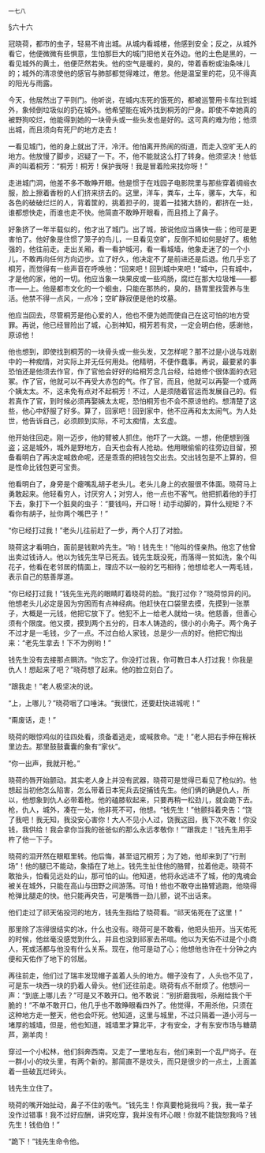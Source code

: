     一七八 

   §六十六

   冠晓荷，都市的虫子，轻易不肯出城。从城内看城楼，他感到安全；反之，从城外看它，他便微微有些惧意，生怕那巨大的城门把他关在外边。他的土色是黑的，一看见城外的黄土，他便茫然若失。他的空气是暖的，臭的，带着香粉或油条味儿的；城外的清凉使他的感官与肺部都觉得难过，倦怠。他是温室里的花，见不得真的阳光与雨露。

   今天，他居然出了平则门。他听说，在城内冻死的饿死的，都被巡警用卡车拉到城外，象倾倒垃圾似的扔在城外。他希望能在城外找到桐芳的尸身。即使不幸她真的被野狗咬烂，他能得到她的一块骨头或一些头发也是好的。这可真的难为他；他须出城，而且须向有死尸的地方走去！

   一看见城门，他的身上就出了汗，冷汗。他怕离开热闹的街道，而走入空旷无人的地方。他放慢了脚步，迟疑了一下。不，他不能就这么打了转身。他须坚决！他低声的叫着桐芳：“桐芳！桐芳！保护我呀！我是冒着险来找你呀！”

   走进城门洞，他差不多不敢睁开眼。他是惯于在戏园子电影院里与那些穿着绸缎衣服，脸上擦着香粉的人们挤来挤去的。这里，洋车，粪车，土车，骡车，大车，和各色的破破烂烂的人，背着筐的，挑着担子的，提着一挂猪大肠的，都挤在一处，谁都想快走，而谁也走不快。他简直不敢睁开眼看，而且捂上了鼻子。

   好象挤了一年半载似的，他才出了城门。出了城，按说他应当痛快一些；他可是更害怕了。他好象是住惯了笼子的鸟儿，一旦看见空旷，反倒不知如何是好了。极勉强的，他往前走。走出关厢，看一看护城河，看一看城墙，他象走迷了的一个小儿，不敢再向任何方向迈步。立了好久，他决定不了是前进还是后退。他几乎忘了桐芳，而觉得有一些声音在呼唤他：“回来吧！回到城中来吧！”城中，只有城中，才是他的家，他的一切。他应当象一块果皮或一些鸡肠，腐烂在那大垃圾堆——都市——上。他是都市文化的一个蛔虫，只能在那热的，臭的，肠胃里找营养与生活。他禁不得一点风，一点冷；空旷静寂便是他的坟墓。

   他应当回去，尽管桐芳是他心爱的人，他也不便为她而使自己在这可怕的地方受罪。再说，他已经冒险出了城，心到神知，桐芳若有灵，一定会明白他，感谢他，原谅他！

   他也想到，即使找到桐芳的一块骨头或一些头发，又怎样呢？那不过是小说与戏剧中的一种痴情，对实际上并无任何用处。他精明，不便作蠢事。再说，最要紧的事恐怕还是他须去作官，作了官他会好好的给桐芳念几台经，给她修个很体面的衣冠冢。作了官，他就可以不再受大赤包的气。作了官，而且，他就可以再娶一个或两个姨太太。不，这未免有点对不起桐芳！不过，人是须随着官运而发展自己的。假若真作了官，到时候必须再娶姨太太呢，恐怕桐芳也不会不原谅他的。想清楚了这些，他心中舒服了好多。算了，回家吧！回到家中，他不应再和太太闹气。为人处世，他告诉自己，必须顾到实际，不可太痴情，太玄虚。

   他开始往回走。刚一迈步，他的臂被人抓住。他吓了一大跳。一想，他便想到强盗；这是城外，城外是野地方，白天也会有人抢劫。他用眼偷偷的往旁边目留，预备看明白了再决定喊救命呢，还是乖乖的把钱包交出去。交出钱包是不上算的，但是性命比钱包更可宝贵。

   他看明白了，身旁是个瘪嘴乱胡子老头儿。老头儿身上的衣服很不体面。晓荷马上勇敢起来。他轻看穷人，讨厌穷人；对穷人，他一点也不客气。他把抓着他的手打下去，象打下一个脏臭的虫子：“要钱吗，开口呀！动手动脚的，算什么规矩？不看你有胡子，扯你两个嘴巴子！”

   “你已经打过我！”老头儿往前赶了一步，两个人打了对脸。

   晓荷这才看明白，面前是钱默吟先生。“哟！钱先生！”他叫的怪亲热。他忘了他曾出卖过钱诗人。他以为钱先生早已死去。钱先生既没死，而落得一贫如洗，象个叫花子，他看在老邻居的情面上，理应不以一般的乞丐相待；他想给老人一两毛钱，表示自己的慈善厚道。

   “你已经打过我！”钱先生光亮的眼睛盯着晓荷的脸。“我打过你？”晓荷惊异的问。他想老头儿必定是因为穷困而有点神经病。他赶快在口袋里去摸，先摸到一张票子，大概是一元钱，他把它放下了。他犯不上一给老人就给一块。他慈善，但善心须有个限度。他又摸，摸到两个五分的，日本人铸造的，很小的小角子。两个角子不过才是一毛钱，少了一点。不过白给人家钱，总是少一点的好。他把它掏出来：“老先生拿去！下不为例哟！”

   钱先生没有去接那点赒济。“你忘了。你没打过我，你可教日本人打过我！你我是仇人！想起来了吧？”晓荷想了起来。他的脸立刻白了。

   “跟我走！”老人极坚决的说。

   “上，上哪儿？”晓荷咽了口唾沫。“我很忙，还要赶快进城呢！”

   “甭废话，走！”

   晓荷的眼惊鸡似的往四处看，须备着逃走，或喊救命。“走！”老人把右手伸在棉袄里边去。那里鼓鼓囊囊的象有“家伙”。

   “你一出声，我就开枪。”

   晓荷的唇开始颤动。其实老人身上并没有武器，晓荷可是觉得已看见了枪似的。他想起当初他怎么陷害，怎么带着日本宪兵去捉捕钱先生。他们俩的确是仇人，所以，他想象到仇人必带着枪。他的磕膝软起来，只要再稍一松劲儿，就会跪下去。枪，仇人，城外，凑在一处，他非死不可，他想。“钱先生！”他颤抖着央告：“饶了我吧！我无知，我没安心害你！大人不见小人过，饶我这回，我下次不敢！你没钱，我供给！我会拿你当我的爸爸似的那么永远孝敬你！”“跟我走！”钱先生用手杵了他一下子。

   晓荷的泪开然在眼眶里转。他后悔，甚至诅咒桐芳；为了她，他却来到了“行刑场”！他的腿已不能动，象插在了地上。钱先生扯住他的胳臂，拉着他走。晓荷不敢抬头，怕看见远处的山，那可怕的山。他知道，他将永远进不了城，他的鬼魂会被关在城外，只能在高山与田野之间游荡。可怕！他也不敢夺出胳臂逃跑，他晓得枪弹比腿走的快。他只能再央告，可是嘴唇一劲儿颤，说不出话来。

   他们走过了祁天佑投河的地方，钱先生指给了晓荷看。“祁天佑死在了这里！”

   那里除了冻得很结实的冰，什么也没有。晓荷可是不敢看，他把头扭开。当天佑死的时候，他丝毫没感觉到什么，并且也没到祁家去吊唁。他以为天佑不过是个小商人，死或活都与他没有什么关系。现在，他可是动了心；他想他也许在十分钟之内便和天佑作了地下的邻居。

   再往前走，他们过了瑞丰发现帽子盖着人头的地方。帽子没有了，人头也不见了，可是东一块西一块的扔着人骨头。他们还往前走。晓荷有点不耐烦了。他想问一声：“到底上哪儿去？”可是又不敢开口。他不敢说：“别折磨我啦，杀剐给我个干脆的！”不单不敢开口，他几乎也不敢睁眼看四外了。他觉得，不用杀他，只须在这种地方走一整天，他也会吓死。他知道，这里与城里，不过只隔着一道小河与一堵厚的城墙，但是，他也知道，城墙里才算北平，才有安全，才有东安市场与糖葫芦，涮羊肉！

   穿过一个小松林，他们斜奔西南。又走了一里地左右，他们来到一个乱尸岗子。在一群小小的坟头里，有两个新的。那简直不是坟头，而只是很少的一点土，上面盖着一些破瓦烂砖头。

   钱先生立住了。

   晓荷的嘴开始扯动，鼻子不住的吸气。“钱先生！你真要枪毙我吗？我，我一辈子没作过错事！我不过好应酬，讲究吃穿，我并没有坏心眼！你就不能饶恕我吗？钱先生！钱伯伯！”

   “跪下！”钱先生命令他。

